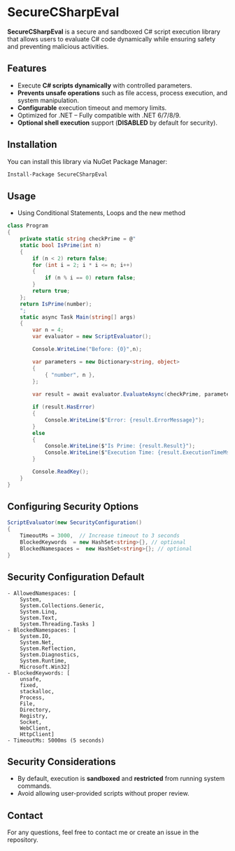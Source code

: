 ﻿# SecureCSharpEval

**SecureCSharpEval**  is a secure and sandboxed C# script execution library that allows users to evaluate C# code dynamically while ensuring safety and preventing malicious activities.

## Features

- Execute **C# scripts dynamically** with controlled parameters.
- **Prevents unsafe operations** such as file access, process execution, and system manipulation.
- **Configurable** execution timeout and memory limits.
- Optimized for .NET – Fully compatible with .NET 6/7/8/9.
- **Optional shell execution** support (**DISABLED** by default for security).

## Installation

You can install this library via NuGet Package Manager:

```bash
Install-Package SecureCSharpEval
```

## Usage

- Using Conditional Statements, Loops and the new method

```csharp
class Program
{
    private static string checkPrime = @"
    static bool IsPrime(int n)
    {
        if (n < 2) return false;
        for (int i = 2; i * i <= n; i++)
        {
            if (n % i == 0) return false;
        }
        return true;
    };
    return IsPrime(number);
    ";
    static async Task Main(string[] args)
    {
        var n = 4;
        var evaluator = new ScriptEvaluator();

        Console.WriteLine("Before: {0}",n);

        var parameters = new Dictionary<string, object>
        {
            { "number", n },
        };
        
        var result = await evaluator.EvaluateAsync(checkPrime, parameters);

        if (result.HasError)
        {
            Console.WriteLine($"Error: {result.ErrorMessage}");
        }
        else
        {
            Console.WriteLine($"Is Prime: {result.Result}");
            Console.WriteLine($"Execution Time: {result.ExecutionTimeMs}ms");
        }

        Console.ReadKey();
    }
}
```

## Configuring Security Options

```csharp
ScriptEvaluator(new SecurityConfiguration()
{
    TimeoutMs = 3000,  // Increase timeout to 3 seconds
    BlockedKeywords  = new HashSet<string>{}, // optional
    BlockedNamespaces =  new HashSet<string>{}; // optional
}
```

## Security Configuration Default

```
- AllowedNamespaces: [
    System,
    System.Collections.Generic,
    System.Linq,
    System.Text,
    System.Threading.Tasks ]
- BlockedNamespaces: [
    System.IO,
    System.Net,
    System.Reflection,
    System.Diagnostics,
    System.Runtime,
    Microsoft.Win32]
- BlockedKeywords: [
    unsafe,
    fixed,
    stackalloc,
    Process,
    File,
    Directory,
    Registry,
    Socket,
    WebClient,
    HttpClient]
- TimeoutMs: 5000ms (5 seconds)
```

## Security Considerations
- By default, execution is **sandboxed** and **restricted** from running system commands.
- Avoid allowing user-provided scripts without proper review.

## Contact

For any questions, feel free to contact me or create an issue in the repository.
